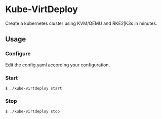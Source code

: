 # Kube-VirtDeploy

Create a kubernetes cluster using KVM/QEMU and RKE2|K3s in minutes.

## Usage
### Configure
Edit the config.yaml according your configuration.

### Start
```
$ ./kube-virtdeploy start
```

### Stop
```
$ ./kube-virtdeploy stop
```

